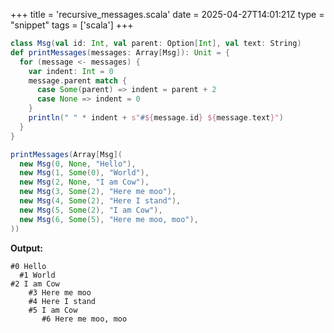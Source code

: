 +++
title = 'recursive_messages.scala'
date = 2025-04-27T14:01:21Z
type = "snippet"
tags = ['scala']
+++

```scala
class Msg(val id: Int, val parent: Option[Int], val text: String)
def printMessages(messages: Array[Msg]): Unit = {
  for (message <- messages) {
    var indent: Int = 0
    message.parent match {
      case Some(parent) => indent = parent + 2
      case None => indent = 0
    }
    println(" " * indent + s"#${message.id} ${message.text}")
  }
}

printMessages(Array[Msg](
  new Msg(0, None, "Hello"),
  new Msg(1, Some(0), "World"),
  new Msg(2, None, "I am Cow"),
  new Msg(3, Some(2), "Here me moo"),
  new Msg(4, Some(2), "Here I stand"),
  new Msg(5, Some(2), "I am Cow"),
  new Msg(6, Some(5), "Here me moo, moo"),
))
```

**Output:**

```text
#0 Hello
  #1 World
#2 I am Cow
    #3 Here me moo
    #4 Here I stand
    #5 I am Cow
       #6 Here me moo, moo
```
